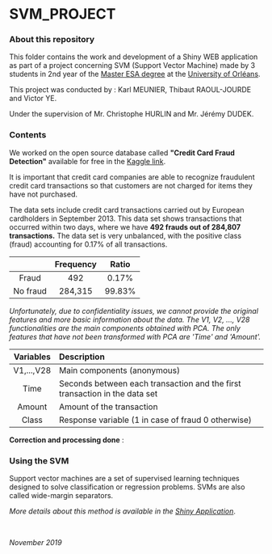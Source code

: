 # SVM_PROJECT

<h3>About this repository</h3>

This folder contains the work and development of a Shiny WEB application as part of a project concerning SVM (Support Vector Machine) made by 3 students in 2nd year of the <a href="http://www.univ-orleans.fr/deg/masters/ESA/">Master ESA degree</a> at the <a href="http://www.univ-orleans.fr/fr/deg">University of Orléans</a>.

This project was conducted by : Karl MEUNIER, Thibaut RAOUL-JOURDE and Victor YE.

Under the supervision of Mr. Christophe HURLIN and Mr. Jérémy DUDEK.

<h3>Contents</h3>

<p>
We worked on the open source database called <strong>"Credit Card Fraud Detection"</strong> available for free in the <a href="https://www.kaggle.com/janiobachmann/credit-fraud-dealing-with-imbalanced-datasets">Kaggle link</a>.</p>


It is important that credit card companies are able to recognize fraudulent credit card transactions so that customers are not charged for items they have not purchased.

<p>
The data sets include credit card transactions carried out by European cardholders in September 2013.
This data set shows transactions that occurred within two days, where we have <strong>492 frauds out of 284,807 transactions.</strong>
The data set is very unbalanced, with the positive class (fraud) accounting for 0.17% of all transactions.</p>

|            | Frequency |   Ratio     |
|:----------:|:---------:|:-----------:|
| Fraud      |    492    | 0.17%       |
| No fraud   | 284,315    | 99.83%      |

<i>Unfortunately, due to confidentiality issues, we cannot provide the original features and more basic information about the data. The V1, V2, ..., V28 functionalities are the main components obtained with PCA. The only features that have not been transformed with PCA are 'Time' and 'Amount'.</i>


| Variables       | Description |
|:---------------:|:---------------------------------------------------------------------------|
| V1,...,V28      | Main components (anonymous)                                                |
| Time            | Seconds between each transaction and the first transaction in the data set |
| Amount          | Amount of the transaction                                                  |
| Class           | Response variable (1 in case of fraud 0 otherwise)                         |

<strong>Correction and processing done</strong> :


<h3>Using the SVM</h3>
Support vector machines are a set of supervised learning techniques designed to solve classification or regression problems. SVMs are also called wide-margin separators.
<p>
<i>More details about this method is available in the <a href="https://esas.shinyapps.io/SVM_PROJECT/">Shiny Application</a></i>.</p>



&nbsp;


<p> <i> November 2019 </i> </p>
